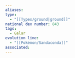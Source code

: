 ```yaml
---
aliases: 
type:
  - "[[Types/ground|ground]]"
national dex number: 843
tags:
  - Galar
evolution line:
  - "[[Pokémon/Sandaconda]]"
associated: 
---
```

